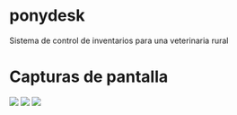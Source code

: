 # ponydesk
Sistema de control de inventarios para una veterinaria rural

# Capturas de pantalla
![](https://i.imgur.com/DpSiCyT.png)
![](https://i.imgur.com/QAtFRdi.png)
![](https://i.imgur.com/1GpTfeH.png)
